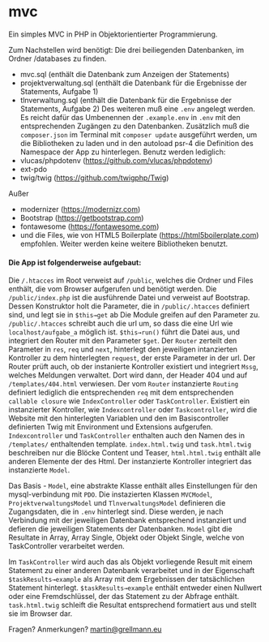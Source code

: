 # mvc
Ein simples MVC in PHP in Objektorientierter Programmierung. 

Zum Nachstellen wird benötigt:
Die drei beiliegenden Datenbanken, im Ordner /databases zu finden.
* mvc.sql (enthält die Datenbank zum Anzeigen der Statements)
* projektverwaltung.sql (enthält die Datenbank für die Ergebnisse der Statements, Aufgabe 1)
* tlnverwaltung.sql (enthält die Datenbank für die Ergebnisse der Statements, Aufgabe 2)
Des weiteren muß eine `.env` angelegt werden. Es reicht dafür das Umbenennen der `.example.env` in `.env` mit den entsprechenden Zugängen zu den Datenbanken. Zusätzlich muß die `composer.json` im Terminal mit `composer update` ausgeführt werden, um die Bibliotheken zu laden und in den autoload psr-4 die Definition des Namespace der App zu hinterlegen. 
Benutz werden lediglich:
* vlucas/phpdotenv (https://github.com/vlucas/phpdotenv)
* ext-pdo
* twig/twig (https://github.com/twigphp/Twig)

Außer 
* modernizer (https://modernizr.com)
* Bootstrap (https://getbootstrap.com)
* fontawesome (https://fontawesome.com)
* und die Files, wie von HTML5 Boilerplate (https://html5boilerplate.com) empfohlen. 
Weiter werden keine weitere Bibliotheken benutzt.

#### Die App ist folgenderweise aufgebaut:
Die `/.htacces` im Root verweist auf `/public`, welches die Ordner und Files enthält, die vom Browser aufgerufen und benötigt werden. Die `/public/index.php` ist die ausführende Datei und verweist auf Bootstrap. Dessen Konstruktor holt die Parameter, die in `/public/.htacces` definiert sind, und legt sie in `$this→get` ab Die Module greifen auf den Parameter zu. `/public/.htacces` schreibt auch die url um, so dass die eine Url wie `localhost/aufgabe_a` möglich ist.
`$this→run()` führt die Datei aus, und integriert den Router mit den Parameter `$get`. Der `Router` zerteilt den Parameter in `res`, `req` und `next`, hinterlegt den jeweiligen intanzierten Kontroller zu dem hinterlegten `request`, der erste Parameter in der url. Der Router prüft auch, ob der instanierte Kontroller existiert und integriert `Mssg`, welches Meldungen verwaltet. Dort wird dann, der Header 404 und auf `/templates/404.html` verwiesen. Der vom `Router` instanzierte `Routing` definiert lediglich die entsprechenden `req` mit dem entsprechenden `callable closure` wie `IndexController` oder `TaskController`.
Existiert ein instanzierter Kontroller, wie `Indexcontroller` oder `Taskcontroller`, wird die Website mit den hinterlegten Variablen und den im Basiscontroller definierten Twig mit Environment und Extensions aufgerufen. `Indexcontroller` und `TaskController` enthalten auch den Namen des in `/templates/` enthaltenden template. `index.html.twig` und `task.html.twig` beschreiben nur die Blöcke Content und Teaser, `html.html.twig` enthält alle anderen Elemente der des Html. Der instanzierte Kontroller integriert das instanzierte `Model`. 

Das Basis - `Model`, eine abstrakte Klasse enthält alles Einstellungen für den mysql-verbindung mit `PDO`. Die instazierten Klassen `MVCModel`, `ProjektverwaltungsModel` und `TlnverwaltungsModel` definieren die Zugangsdaten, die in `.env` hinterlegt sind. Diese werden, je nach Verbindung mit der jeweiligen Datenbank entsprechend instanziert und defieren die jeweiligen Statements der Datenbanken. `Model` gibt die Resultate in Array, Array Single, Objekt oder Objekt Single, welche von TaskController verarbeitet werden. 

Im `TaskController` wird auch das als Objekt vorliegende Result mit einem Statement zu einer anderen Datenbank verarbeitet und in der Eigenschaft `$taskResults→example` als Array mit dem Ergebnissen der tatsächlichen Statement hinterlegt. `$taskResults→example` enthält entweder einen Nullwert oder eine Fremdschlüssel, der das Statement zu der Abfrage enthält.
`task.html.twig` schleift die Resultat entsprechend formatiert aus und stellt sie im Browser dar.

Fragen? Anmerkungen? 
martin@grellmann.eu
